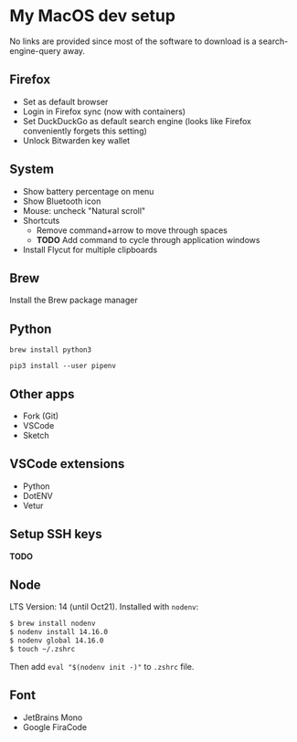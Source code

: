 # My MacOS dev setup
No links are provided since most of the software to download is a search-engine-query away.
## Firefox
- Set as default browser
- Login in Firefox sync (now with containers)
- Set DuckDuckGo as default search engine (looks like Firefox conveniently forgets this setting)
- Unlock Bitwarden key wallet
## System
- Show battery percentage on menu
- Show Bluetooth icon
- Mouse: uncheck "Natural scroll"
- Shortcuts
    - Remove command+arrow to move through spaces
    - **TODO** Add command to cycle through application windows
- Install Flycut for multiple clipboards
## Brew
Install the Brew package manager

## Python
`brew install python3`

`pip3 install --user pipenv`

## Other apps
- Fork (Git)
- VSCode
- Sketch

## VSCode extensions
- Python
- DotENV
- Vetur

## Setup SSH keys
**TODO**

## Node
LTS Version: 14 (until Oct21). Installed with `nodenv`:
```bash
$ brew install nodenv
$ nodenv install 14.16.0
$ nodenv global 14.16.0
$ touch ~/.zshrc
```
Then add `eval "$(nodenv init -)"` to `.zshrc` file.

## Font
- JetBrains Mono
- Google FiraCode
